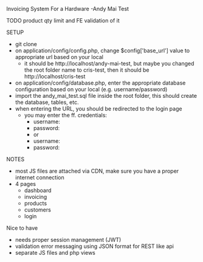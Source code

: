 Invoicing System For a Hardware -Andy Mai Test

TODO
product qty limit and FE validation of it

SETUP

- git clone
- on application/config/config.php, change $config['base_url'] value to appropriate url based on your local
	- it should be http://localhost/andy-mai-test, but maybe you changed the root folder name to cris-test, then it should be http://localhost/cris-test
- on application/config/database.php, enter the appropriate database configuration based on your local (e.g. username/password)
- import the andy_mai_test.sql file inside the root folder, this should create the database, tables, etc.
- when entering the URL, you should be redirected to the login page
	- you may enter the ff. credentials:
		- username: 
		- password:
		- or
		- username: 
		- password:

NOTES

- most JS files are attached via CDN, make sure you have a proper internet connection
- 4 pages
	- dashboard
	- invoicing
	- products
	- customers
	- login

Nice to have

- needs proper session management (JWT)
- validation error messaging using JSON format for REST like api
- separate JS files and php views
